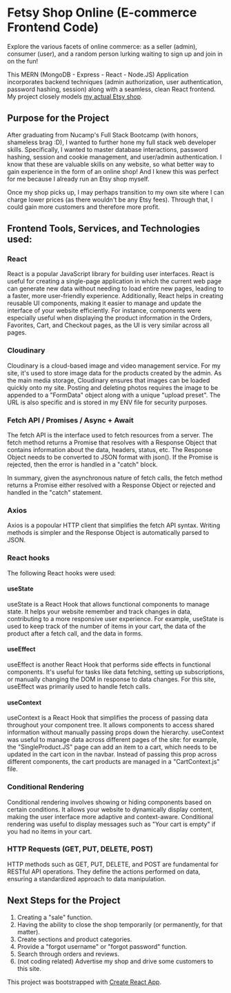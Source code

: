 # Fetsy Shop Online (E-commerce Frontend Code)

Explore the various facets of online commerce: as a seller (admin), consumer (user), and a random person lurking waiting to sign up and join in on the fun!

This MERN (MongoDB - Express - React - Node.JS) Application incorporates backend techniques (admin authorization, user authentication, password hashing, session) along with a seamless, clean React frontend. My project closely models [my actual Etsy shop](https://www.etsy.com/shop/DigiWitz).

## Purpose for the Project

After graduating from Nucamp's Full Stack Bootcamp (with honors, shameless brag :D), I wanted to further hone my full stack web developer skills. Specifically, I wanted to master database interactions, password hashing, session and cookie management, and user/admin authentication. I know that these are valuable skills on any website, so what better way to gain experience in the form of an online shop! And I knew this was perfect for me because I already run an Etsy shop myself.

Once my shop picks up, I may perhaps transition to my own site where I can charge lower prices (as there wouldn't be any Etsy fees). Through that, I could gain more customers and therefore more profit. 

## Frontend Tools, Services, and Technologies used:
### React
React is a popular JavaScript library for building user interfaces. React is useful for creating a single-page application in which the current web page can generate new data without needing to load entire new pages, leading to a faster, more user-friendly experience. Additionally, React helps in creating reusable UI components, making it easier to manage and update the interface of your website efficiently. For instance, components were especially useful when displaying the product information in the Orders, Favorites, Cart, and Checkout pages, as the UI is very similar across all pages.

### Cloudinary
Cloudinary is a cloud-based image and video management service. For my site, it's used to store image data for the products created by the admin. As the main media storage, Cloudinary ensures that images can be loaded quickly onto my site. Posting and deleting photos requires the image to be appended to a "FormData" object along with a unique "upload preset". The URL is also specific and is stored in my ENV file for security purposes.

### Fetch API / Promises / Async + Await
The fetch API is the interface used to fetch resources from a server. The fetch method returns a Promise that resolves with a Response Object that contains information about the data, headers, status, etc. The Response Object needs to be converted to JSON format with json(). If the Promise is rejected, then the error is handled in a "catch" block.

In summary, given the asynchronous nature of fetch calls, the fetch method returns a Promise either resolved with a Response Object or rejected and handled in the "catch" statement.

### Axios
Axios is a popoular HTTP client that simplifies the fetch API syntax. Writing methods is simpler and the Response Object is automatically parsed to JSON.

### React hooks
The following React hooks were used:

#### useState
useState is a React Hook that allows functional components to manage state. It helps your website remember and track changes in data, contributing to a more responsive user experience. For example, useState is used to keep track of the number of items in your cart, the data of the product after a fetch call, and the data in forms.

#### useEffect
useEffect is another React Hook that performs side effects in functional components. It's useful for tasks like data fetching, setting up subscriptions, or manually changing the DOM in response to data changes. For this site, useEffect was primarily used to handle fetch calls.

#### useContext
useContext is a React Hook that simplifies the process of passing data throughout your component tree. It allows components to access shared information without manually passing props down the hierarchy. useContext was useful to manage data across different pages of the site: for example, the "SingleProduct.JS" page can add an item to a cart, which needs to be updated in the cart icon in the navbar. Instead of passing this prop across different components, the cart products are managed in a "CartContext.js" file.

### Conditional Rendering
Conditional rendering involves showing or hiding components based on certain conditions. It allows your website to dynamically display content, making the user interface more adaptive and context-aware. Conditional rendering was useful to display messages such as "Your cart is empty" if you had no items in your cart.

### HTTP Requests (GET, PUT, DELETE, POST)
HTTP methods such as GET, PUT, DELETE, and POST are fundamental for RESTful API operations. They define the actions performed on data, ensuring a standardized approach to data manipulation.


## Next Steps for the Project

1. Creating a "sale" function.
2. Having the ability to close the shop temporarily (or permanently, for that matter).
3. Create sections and product categories.
4. Provide a "forgot username" or "forgot password" function.
5. Search through orders and reviews.
6. (not coding related) Advertise my shop and drive some customers to this site.



This project was bootstrapped with [Create React App](https://github.com/facebook/create-react-app).
